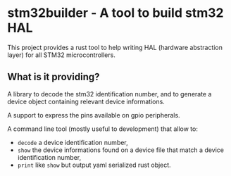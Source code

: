 stm32builder - A tool to build stm32 HAL
========================================

This project provides a rust tool to help writing HAL (hardware abstraction
layer) for all STM32 microcontrollers.

## What is it providing?

 A library to decode the stm32 identification number, and to generate a device
 object containing relevant device informations.

 A support to express the pins available on gpio peripherals.

 A command line tool (mostly useful to development) that allow to:
  - `decode` a device identification number,
  - `show` the device informations found on a device file that match a device
    identification number,
  - `print` like `show` but output yaml serialized rust object.
